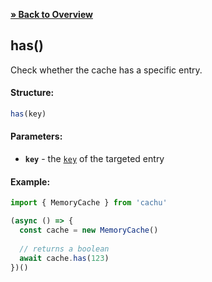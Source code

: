 [**» Back to Overview**](https://github.com/azurydev/cachu#features)

## has()

Check whether the cache has a specific entry.

#### Structure:

```js
has(key)
```

#### Parameters:

- **`key`** - the [`key`](https://github.com/azurydev/cachu/blob/current/guide/types.md#key) of the targeted entry

#### Example:

```js
import { MemoryCache } from 'cachu'

(async () => {
  const cache = new MemoryCache()
  
  // returns a boolean
  await cache.has(123)
})()
```